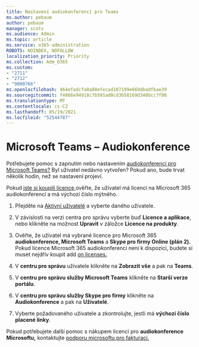 ```yaml
---
title: Nastavení audiokonferencí pro Teams
ms.author: pebaum
author: pebaum
manager: scotv
ms.audience: Admin
ms.topic: article
ms.service: o365-administration
ROBOTS: NOINDEX, NOFOLLOW
localization_priority: Priority
ms.collection: Adm_O365
ms.custom:
- "2711"
- "2712"
- "9000766"
ms.openlocfilehash: 464efadcfa0a80efecad107199e669dbadfbae39
ms.sourcegitcommit: f4866e94918c7b591ad0cd3b58169d340bcc7f00
ms.translationtype: MT
ms.contentlocale: cs-CZ
ms.lasthandoff: 05/19/2021
ms.locfileid: "52544787"
---
```

# <a name="microsoft-teams--audio-conferencing"></a>Microsoft Teams –  Audiokonference

Potřebujete pomoc s zapnutím nebo nastavením [audiokonferencí pro Microsoft Teams?](/microsoftteams/set-up-audio-conferencing-in-teams)  Byl uživatel nedávno vytvořen? Pokud ano, bude trvat několik hodin, než se nastavení projeví.

Pokud [jste si koupili licence,](/microsoftteams/set-up-audio-conferencing-in-teams#step-2-get-and-assign-licenses)ověřte, že uživatel má licenci na Microsoft 365 audiokonferencí a má výchozí číslo mýtného.

1. Přejděte na [Aktivní uživatelé](https://admin.microsoft.com/Adminportal/Home?source=applauncher#/users) a vyberte daného uživatele.

2. V závislosti na verzi centra pro správu vyberte buď **Licence a aplikace**, nebo klikněte na možnost **Upravit** v záložce **Licence na produkty**.

3. Ověřte, že uživatel má vybrané licence pro Microsoft 365 **audiokonference, Microsoft Teams** a **Skype pro firmy Online (plán 2).** Pokud licence Microsoft 365 audiokonferencí není k dispozici, budete si muset nejdřív koupit add [on licenses.](/microsoftteams/teams-add-on-licensing/microsoft-teams-add-on-licensing?tabs=small-business) 

4. V **centru pro správu** uživatele klikněte na **Zobrazit vše** a pak na **Teams**.

5. V **centru pro správu služby Microsoft Teams** klikněte na **Starší verze portálu**.

6. V **centru pro správu služby Skype pro firmy** klikněte na **Audiokonference** a pak na **Uživatelé**.

7. Vyberte požadovaného uživatele a zkontrolujte, jestli má **výchozí číslo placené linky**.

Pokud potřebujete další pomoc s nákupem licencí pro **audiokonference Microsoftu,** kontaktujte [podporu microsoftu pro fakturaci.](https://go.microsoft.com/fwlink/p/?linkid=518322)
